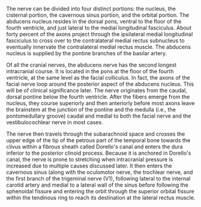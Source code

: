 The nerve can be divided into four distinct portions: the nucleus, the cisternal portion, the cavernous sinus portion, and the orbital portion. The abducens nucleus resides in the dorsal pons, ventral to the floor of the fourth ventricle, and just lateral to the medial longitudinal fasciculus. About forty percent of the axons project through the ipsilateral medial longitudinal fasciculus to cross over to the contralateral medial rectus subnucleus to eventually innervate the contralateral medial rectus muscle. The abducens nucleus is supplied by the pontine branches of the basilar artery.

Of all the cranial nerves, the abducens nerve has the second longest intracranial course. It is located in the pons at the floor of the fourth ventricle, at the same level as the facial colliculus. In fact, the axons of the facial nerve loop around the posterior aspect of the abducens nucleus. This will be of clinical significance later. The nerve originates from the caudal, dorsal pontine below the fourth ventricle. After the fibers emerge from the nucleus, they course superiorly and then anteriorly before most axons leave the brainstem at the junction of the pontine and the medulla (i.e., the pontomedullary groove) caudal and medial to both the facial nerve and the vestibulocochlear nerve in most cases.

The nerve then travels through the subarachnoid space and crosses the upper edge of the tip of the petrous part of the temporal bone towards the clivus within a fibrous sheath called Dorello's canal and enters the dura inferior to the posterior clinoid process. Because it is anchored in Dorello's canal, the nerve is prone to stretching when intracranial pressure is increased due to multiple causes discussed later. It then enters the cavernous sinus (along with the oculomotor nerve, the trochlear nerve, and the first branch of the trigeminal nerve (V1), following lateral to the internal carotid artery and medial to a lateral wall of the sinus before following the sphenoidal fissure and entering the orbit through the superior orbital fissure within the tendinous ring to reach its destination at the lateral rectus muscle.